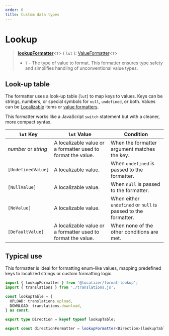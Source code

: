 ```yaml
---
order: 6
title: Custom data types
---
```


# Lookup <Package name="format-lookup"/> <Preview/>

> **[lookupFormatter](../../api/_localizer/format-lookup/lookupFormatter/index.md)**<`T`> ( `lut` ): [ValueFormatter](../index.md#valueformatter-t)<`T`>
>
> - `T` - The type of value to format.
>   This formatter ensures type safety and simplifies handling of unconventional value types.

## Look-up table

The formatter uses a look-up table (`lut`) to map keys to values. Keys can be strings, numbers, or special symbols for `null`, `undefined`, or both. Values can be [Localizable](../../introduction/localizable.md) items or [value formatters](../index.md#what-are-formatters).

This formatter works like a JavaScript `switch` statement but with a cleaner, more compact syntax.

| `lut` Key            | `lut` Value                                                  | Condition                                                     |
| -------------------- | ------------------------------------------------------------ | ------------------------------------------------------------- |
| _number_ or _string_ | A localizable value or a formatter used to format the value. | When the formatter argument matches the key.                  |
| `[UndefinedValue]`   | A localizable value.                                         | When `undefined` is passed to the formatter.                  |
| `[NullValue]`        | A localizable value.                                         | When `null` is passed to the formatter.                       |
| `[NoValue]`          | A localizable value.                                         | When either `undefined` or `null` is passed to the formatter. |
| `[DefaultValue]`     | A localizable value or a formatter used to format the value. | When none of the other conditions are met.                    |

## Typical use

This formatter is ideal for formatting enum-like values, mapping predefined keys to localized strings or custom formatting logic.

```typescript
import { lookupFormatter } from '@localizer/format-lookup';
import { translations } from './translations.js';

const lookupTable = {
  UPLOAD: translations.upload,
  DOWNLOAD: translations.download,
} as const;

export type Direction = keyof typeof lookupTable;

export const directionFormatter = lookupFormatter<Direction>(lookupTable);
```
